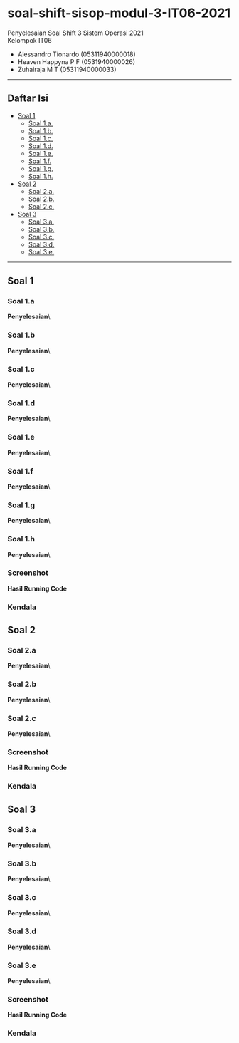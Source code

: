 # soal-shift-sisop-modul-3-IT06-2021
Penyelesaian Soal Shift 3 Sistem Operasi 2021\
Kelompok IT06
* Alessandro Tionardo (05311940000018)
* Heaven Happyna P F (0531940000026)
* Zuhairaja M T (05311940000033)

---
## Daftar Isi
* [Soal 1](#soal-1)
  * [Soal 1.a.](#soal-1a)
  * [Soal 1.b.](#soal-1b)
  * [Soal 1.c.](#soal-1c)
  * [Soal 1.d.](#soal-1d)
  * [Soal 1.e.](#soal-1e)
  * [Soal 1.f.](#soal-1f)
  * [Soal 1.g.](#soal-1g)
  * [Soal 1.h.](#soal-1h)
* [Soal 2](#soal-2)
  * [Soal 2.a.](#soal-2a)
  * [Soal 2.b.](#soal-2b)
  * [Soal 2.c.](#soal-2c)
* [Soal 3](#soal-3)
  * [Soal 3.a.](#soal-3a)
  * [Soal 3.b.](#soal-3b)
  * [Soal 3.c.](#soal-3c)
  * [Soal 3.d.](#soal-3d)
  * [Soal 3.e.](#soal-3e)
---

## Soal 1
### Soal 1.a
**Penyelesaian**\
### Soal 1.b
**Penyelesaian**\
### Soal 1.c
**Penyelesaian**\
### Soal 1.d
**Penyelesaian**\
### Soal 1.e
**Penyelesaian**\
### Soal 1.f
**Penyelesaian**\
### Soal 1.g
**Penyelesaian**\
### Soal 1.h
**Penyelesaian**\
### Screenshot
**Hasil Running Code**
### Kendala

## Soal 2
### Soal 2.a
**Penyelesaian**\
### Soal 2.b
**Penyelesaian**\
### Soal 2.c
**Penyelesaian**\
### Screenshot
**Hasil Running Code**
### Kendala

## Soal 3
### Soal 3.a
**Penyelesaian**\
### Soal 3.b
**Penyelesaian**\
### Soal 3.c
**Penyelesaian**\
### Soal 3.d
**Penyelesaian**\
### Soal 3.e
**Penyelesaian**\
### Screenshot
**Hasil Running Code**
### Kendala
